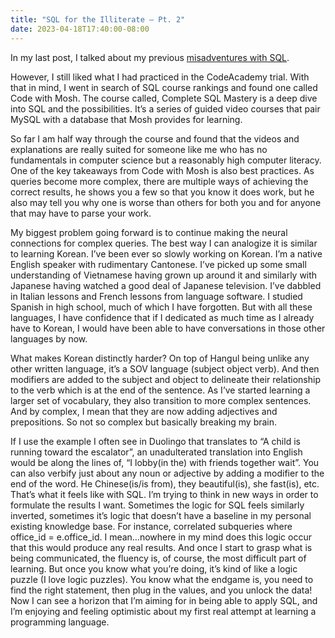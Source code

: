 ```yaml
---
title: "SQL for the Illiterate – Pt. 2"
date: 2023-04-18T17:40:00-08:00
---
```

In my last post, I talked about my previous [misadventures with SQL](https://umagp.com/posts/sql-for-the-illiterate-pt1/).

However, I still liked what I had practiced in the CodeAcademy trial. With that in mind, I went in search of SQL course rankings and found one called Code with Mosh. The course called, Complete SQL Mastery is a deep dive into SQL and the possibilities. It’s a series of guided video courses that pair MySQL with a database that Mosh provides for learning.
 
So far I am half way through the course and found that the videos and explanations are really suited for someone like me who has no fundamentals in computer science but a reasonably high computer literacy. One of the key takeaways from Code with Mosh is also best practices. As queries become more complex, there are multiple ways of achieving the correct results, he shows you a few so that you know it does work, but he also may tell you why one is worse than others for both you and for anyone that may have to parse your work.
 
My biggest problem going forward is to continue making the neural connections for complex queries. The best way I can analogize it is similar to learning Korean. I’ve been ever so slowly working on Korean. I’m a native English speaker with rudimentary Cantonese. I’ve picked up some small understanding of Vietnamese having grown up around it and similarly with Japanese having watched a good deal of Japanese television. I’ve dabbled in Italian lessons and French lessons from language software. I studied Spanish in high school, much of which I have forgotten. But with all these languages, I have confidence that if I dedicated as much time as I already have to Korean, I would have been able to have conversations in those other languages by now.
 
What makes Korean distinctly harder? On top of Hangul being unlike any other written language, it’s a SOV language (subject object verb). And then modifiers are added to the subject and object to delineate their relationship to the verb which is at the end of the sentence. As I’ve started learning a larger set of vocabulary, they also transition to more complex sentences. And by complex, I mean that they are now adding adjectives and prepositions. So not so complex but basically breaking my brain.
 
If I use the example I often see in Duolingo that translates to “A child is running toward the escalator”, an unadulterated translation into English would be along the lines of, “I lobby(in the) with friends together wait”. You can also verbify just about any noun or adjective by adding a modifier to the end of the word. He Chinese(is/is from), they beautiful(is), she fast(is), etc. That’s what it feels like with SQL. I’m trying to think in new ways in order to formulate the results I want.
Sometimes the logic for SQL feels similarly inverted, sometimes it’s logic that doesn’t have a baseline in my personal existing knowledge base. For instance, correlated subqueries where office_id = e.office_id. I mean…nowhere in my mind does this logic occur that this would produce any real results. And once I start to grasp what is being communicated, the fluency is, of course, the most difficult part of learning. 
But once you know what you’re doing, it’s kind of like a logic puzzle (I love logic puzzles). You know what the endgame is, you need to find the right statement, then plug in the values, and you unlock the data! Now I can see a horizon that I’m aiming for in being able to apply SQL, and I’m enjoying and feeling optimistic about my first real attempt at learning a programming language. 
